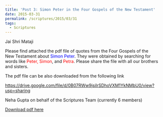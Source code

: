 ```yaml
---
title: 'Post 3: Simon Peter in the Four Gospels of the New Testament'
date: 2015-03-31
permalink: /scriptures/2015/03/31
tags:
  - Scriptures
---
```


Jai Shri Mataji  

Please find attached the pdf file of quotes from the Four Gospels of the New Testament about <font color="blue">Simon Peter</font>. They were obtained by searching for words like <font color="red">Peter, Simon</font>, and <font color="red">Petra</font>. Please share the file with all our brothers and sisters.  

The pdf file can be also downloaded from the following link  

<a href="https://drive.google.com/file/d/0B07RWw9jsilrSDhoVXM1YkNMbU0/view?usp=sharing">https://drive.google.com/file/d/0B07RWw9jsilrSDhoVXM1YkNMbU0/view?usp=sharing</a>

Neha Gupta on behalf of the Scriptures Team (currently 6 members)

[Download pdf here](http://seven-teams.github.io/files/SimonPeter_4GospelsOfNewTestament.pdf)